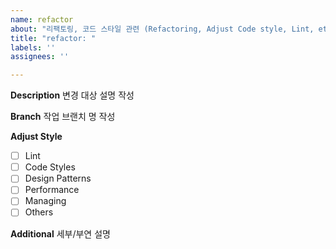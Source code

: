 ```yaml
---
name: refactor
about: "리팩토링, 코드 스타일 관련 (Refactoring, Adjust Code style, Lint, etc...)"
title: "refactor: "
labels: ''
assignees: ''

---
```


**Description**
변경 대상 설명 작성

**Branch**
작업 브랜치 명 작성

**Adjust Style**
- [ ] Lint
- [ ] Code Styles
- [ ] Design Patterns
- [ ] Performance
- [ ] Managing
- [ ] Others

**Additional**
세부/부연 설명
